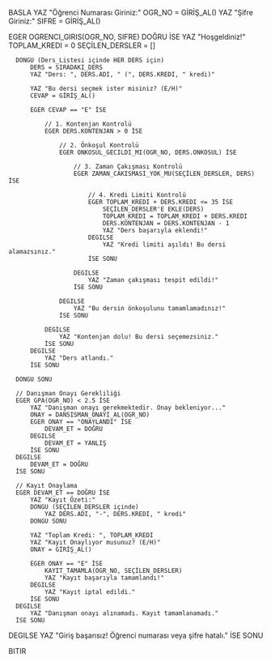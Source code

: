 BASLA
  YAZ "Öğrenci Numarası Giriniz:"
  OGR_NO = GİRİŞ_AL()
  YAZ "Şifre Giriniz:"
  SIFRE = GİRİŞ_AL()

  EGER OGRENCI_GIRIS(OGR_NO, SIFRE) DOĞRU İSE
      YAZ "Hoşgeldiniz!"
      TOPLAM_KREDI = 0
      SEÇİLEN_DERSLER = []

      DONGU (Ders_Listesi içinde HER DERS için)
          DERS = SIRADAKI_DERS
          YAZ "Ders: ", DERS.ADI, " (", DERS.KREDI, " kredi)"

          YAZ "Bu dersi seçmek ister misiniz? (E/H)"
          CEVAP = GİRİŞ_AL()

          EGER CEVAP == "E" İSE
              
              // 1. Kontenjan Kontrolü
              EGER DERS.KONTENJAN > 0 İSE

                  // 2. Önkoşul Kontrolü
                  EGER ONKOSUL_GECILDI_MI(OGR_NO, DERS.ONKOSUL) İSE
                      
                      // 3. Zaman Çakışması Kontrolü
                      EGER ZAMAN_CAKISMASI_YOK_MU(SEÇİLEN_DERSLER, DERS) İSE

                          // 4. Kredi Limiti Kontrolü
                          EGER TOPLAM_KREDI + DERS.KREDI <= 35 İSE
                              SEÇİLEN_DERSLER'E EKLE(DERS)
                              TOPLAM_KREDI = TOPLAM_KREDI + DERS.KREDI
                              DERS.KONTENJAN = DERS.KONTENJAN - 1
                              YAZ "Ders başarıyla eklendi!"
                          DEGILSE
                              YAZ "Kredi limiti aşıldı! Bu dersi alamazsınız."
                          İSE SONU

                      DEGILSE
                          YAZ "Zaman çakışması tespit edildi!"
                      İSE SONU

                  DEGILSE
                      YAZ "Bu dersin önkoşulunu tamamlamadınız!"
                  İSE SONU

              DEGILSE
                  YAZ "Kontenjan dolu! Bu dersi seçemezsiniz."
              İSE SONU
          DEGILSE
              YAZ "Ders atlandı."
          İSE SONU

      DONGU SONU

      // Danışman Onayı Gerekliliği
      EGER GPA(OGR_NO) < 2.5 İSE
          YAZ "Danışman onayı gerekmektedir. Onay bekleniyor..."
          ONAY = DANSISMAN_ONAYI_AL(OGR_NO)
          EGER ONAY == "ONAYLANDI" İSE
              DEVAM_ET = DOĞRU
          DEGILSE
              DEVAM_ET = YANLIŞ
          İSE SONU
      DEGILSE
          DEVAM_ET = DOĞRU
      İSE SONU

      // Kayıt Onaylama
      EGER DEVAM_ET == DOĞRU İSE
          YAZ "Kayıt Özeti:"
          DONGU (SEÇİLEN_DERSLER içinde)
              YAZ DERS.ADI, "-", DERS.KREDI, " kredi"
          DONGU SONU

          YAZ "Toplam Kredi: ", TOPLAM_KREDI
          YAZ "Kayıt Onaylıyor musunuz? (E/H)"
          ONAY = GİRİŞ_AL()

          EGER ONAY == "E" İSE
              KAYIT_TAMAMLA(OGR_NO, SEÇİLEN_DERSLER)
              YAZ "Kayıt başarıyla tamamlandı!"
          DEGILSE
              YAZ "Kayıt iptal edildi."
          İSE SONU
      DEGILSE
          YAZ "Danışman onayı alınamadı. Kayıt tamamlanamadı."
      İSE SONU

  DEGILSE
      YAZ "Giriş başarısız! Öğrenci numarası veya şifre hatalı."
  İSE SONU

BITIR
